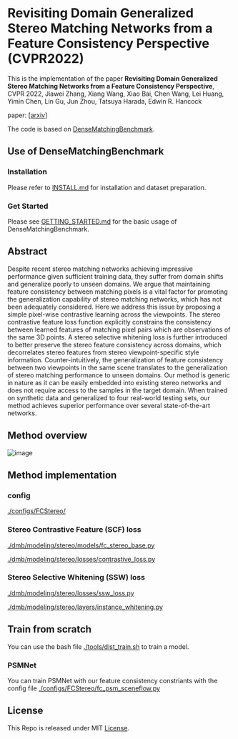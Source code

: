 # Revisiting Domain Generalized Stereo Matching Networks from a Feature Consistency Perspective (CVPR2022)

This is the implementation of the paper **Revisiting Domain Generalized Stereo Matching Networks from a Feature Consistency Perspective**, CVPR 2022, Jiawei Zhang, Xiang Wang, Xiao Bai, Chen Wang, Lei Huang, Yimin Chen, Lin Gu, Jun Zhou, Tatsuya Harada, Edwin R. Hancock 

paper: [[arxiv](https://arxiv.org/pdf/2203.10887.pdf)]

The code is based on [DenseMatchingBenchmark](https://github.com/DeepMotionAIResearch/DenseMatchingBenchmark).

## Use of DenseMatchingBenchmark
### Installation
Please refer to [INSTALL.md](INSTALL.md) for installation and dataset preparation.
### Get Started
Please see [GETTING_STARTED.md](GETTING_STARTED.md) for the basic usage of DenseMatchingBenchmark.

## Abstract
Despite recent stereo matching networks achieving impressive performance given sufficient training data, they suffer from domain shifts and generalize poorly to unseen domains. We argue that maintaining feature consistency between matching pixels is a vital factor for promoting the generalization capability of stereo matching networks, which has not been adequately considered. Here we address this issue by proposing a simple pixel-wise contrastive learning across the viewpoints. The stereo contrastive feature loss function explicitly constrains the consistency between learned features of matching pixel pairs which are observations of the same 3D points. A stereo selective whitening loss is further introduced to better preserve the stereo feature consistency across domains, which decorrelates stereo features from stereo viewpoint-specific style information. Counter-intuitively, the generalization of feature consistency between two viewpoints in the same scene translates to the generalization of stereo matching performance to unseen domains. Our method is generic in nature as it can be easily embedded into existing stereo networks and does not require access to the samples in the target domain. When trained on synthetic data and generalized to four real-world testing sets, our method achieves superior performance over several state-of-the-art networks.


## Method overview
![image](https://user-images.githubusercontent.com/66359549/159516301-05ad393d-c710-4037-8826-ce68778f9330.png)

## Method implementation
### config
[./configs/FCStereo/](./configs/FCStereo/)
### Stereo Contrastive Feature (SCF) loss
[./dmb/modeling/stereo/models/fc_stereo_base.py](./dmb/modeling/stereo/models/fc_stereo_base.py)

[./dmb/modeling/stereo/losses/contrastive_loss.py](./dmb/modeling/stereo/losses/contrastive_loss.py)

### Stereo Selective Whitening (SSW) loss
[./dmb/modeling/stereo/losses/ssw_loss.py](./dmb/modeling/stereo/losses/ssw_loss.py)

[./dmb/modeling/stereo/layers/instance_whitening.py](./dmb/modeling/stereo/layers/instance_whitening.py)


## Train from scratch
You can use the bash file [./tools/dist_train.sh](./tools/dist_train.sh) to train a model.
### PSMNet
You can train PSMNet with our feature consistency constriants with the config file [./configs/FCStereo/fc_psm_sceneflow.py](./configs/FCStereo/fc_psm_sceneflow.py)

## License
This Repo is released under MIT [License](LICENSE).

